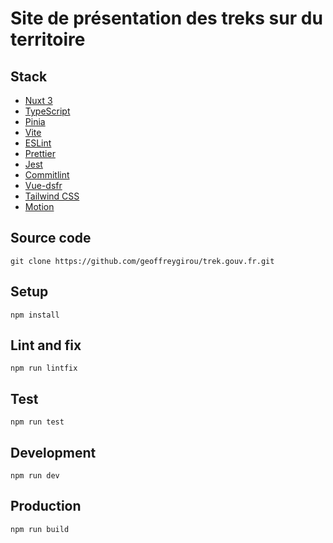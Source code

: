# Site de présentation des treks sur du territoire

## Stack
- [Nuxt 3](https://nuxtjs.org/)
- [TypeScript](https://www.typescriptlang.org/)
- [Pinia](https://pinia.esm.dev/)
- [Vite](https://vitejs.dev/)
- [ESLint](https://eslint.org/)
- [Prettier](https://prettier.io/)
- [Jest](https://jestjs.io/)
- [Commitlint](https://commitlint.js.org/#/)
- [Vue-dsfr](https://github.com/dnum-mi/vue-dsfr)
- [Tailwind CSS](https://tailwindcss.com/)
- [Motion](https://motion.vueuse.org/)

## Source code
```
git clone https://github.com/geoffreygirou/trek.gouv.fr.git
```
## Setup
```
npm install
```
## Lint and fix
```
npm run lintfix
```
## Test
```
npm run test
```
## Development
```
npm run dev
```
## Production
```
npm run build
```
